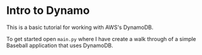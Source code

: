 # Intro to Dynamo

This is a basic tutorial for working with AWS's DynamoDB.

To get started open `main.py` where I have create a walk through of a simple Baseball application that uses DynamoDB.